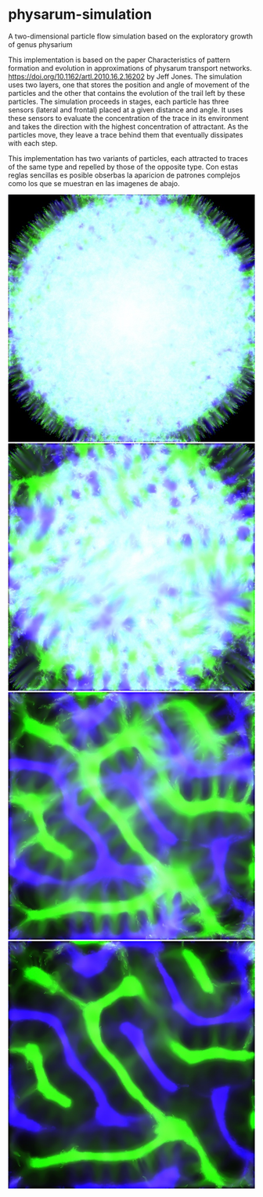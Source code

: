 # physarum-simulation
A two-dimensional particle flow simulation based on the exploratory growth of genus physarium 


This implementation is based on the paper Characteristics of pattern formation and evolution in approximations of physarum transport networks.  https://doi.org/10.1162/artl.2010.16.2.16202 by Jeff Jones. The simulation uses two layers, one that stores the position and angle of movement of the particles and the other that contains the evolution of the trail left by these particles. The simulation proceeds in stages, each particle has three sensors (lateral and frontal) placed at a given distance and angle. It uses these sensors to evaluate the concentration of the trace in its environment and takes the direction with the highest concentration of attractant. As the particles move, they leave a trace behind them that eventually dissipates with each step.

This implementation has two variants of particles, each attracted to traces of the same type and repelled by those of the opposite type. Con estas reglas sencillas es posible obserbas la aparicion de patrones complejos como los que se muestran en las imagenes de abajo.


![Alt text](https://github.com/martinnff/physarum-simulation/blob/main/i1.jpeg "procedural landscape")
![Alt text](https://github.com/martinnff/physarum-simulation/blob/main/i2.jpeg "procedural landscape")
![Alt text](https://github.com/martinnff/physarum-simulation/blob/main/i3.jpeg "procedural landscape")
![Alt text](https://github.com/martinnff/physarum-simulation/blob/main/i4.jpeg "procedural landscape")

